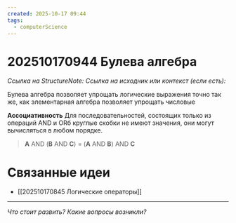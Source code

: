 ```yaml
---
created: 2025-10-17 09:44
tags:
  - computerScience
---
```

# 202510170944 Булева алгебра

*Ссылка на StructureNote:* 
*Ссылка на исходник или контекст (если есть):* 

Булева алгебра позволяет упрощать логические выражения точно так же, как элементарная алгебра позволяет упрощать числовые

**Ассоциативность** Для последовательностей, состоящих только из операций AND и ORб круглые скобки не имеют значения, они могут вычисляться в любом порядке.
> **A** AND (**B** AND **C**) = (**A** AND **B**) AND **C**
> 

# Связанные идеи

- [[202510170845 Логические операторы]]
---

*Что стоит развить? Какие вопросы возникли?*
